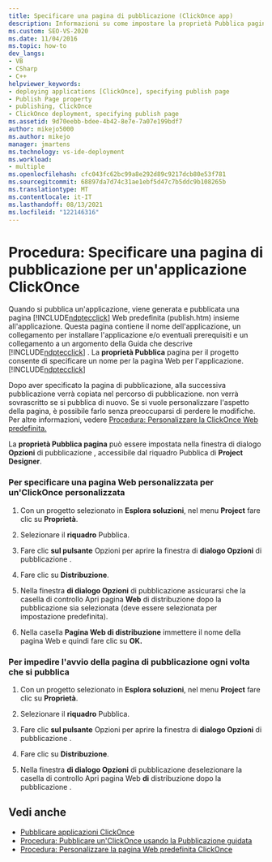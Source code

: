 ```yaml
---
title: Specificare una pagina di pubblicazione (ClickOnce app)
description: Informazioni su come impostare la proprietà Pubblica pagina per il progetto, che consente di specificare una pagina Web per l'ClickOnce applicazione.
ms.custom: SEO-VS-2020
ms.date: 11/04/2016
ms.topic: how-to
dev_langs:
- VB
- CSharp
- C++
helpviewer_keywords:
- deploying applications [ClickOnce], specifying publish page
- Publish Page property
- publishing, ClickOnce
- ClickOnce deployment, specifying publish page
ms.assetid: 9d70eebb-bdee-4b42-8e7e-7a07e199bdf7
author: mikejo5000
ms.author: mikejo
manager: jmartens
ms.technology: vs-ide-deployment
ms.workload:
- multiple
ms.openlocfilehash: cfc043fc62bc99a8e292d89c9217dcb80e53f781
ms.sourcegitcommit: 68897da7d74c31ae1ebf5d47c7b5ddc9b108265b
ms.translationtype: MT
ms.contentlocale: it-IT
ms.lasthandoff: 08/13/2021
ms.locfileid: "122146316"
---
```

# <a name="how-to-specify-a-publish-page-for-a-clickonce-application"></a>Procedura: Specificare una pagina di pubblicazione per un'applicazione ClickOnce
Quando si pubblica un'applicazione, viene generata e pubblicata una pagina [!INCLUDE[ndptecclick](../deployment/includes/ndptecclick_md.md)] Web predefinita (publish.htm) insieme all'applicazione. Questa pagina contiene il nome dell'applicazione, un collegamento per installare l'applicazione e/o eventuali prerequisiti e un collegamento a un argomento della Guida che descrive [!INCLUDE[ndptecclick](../deployment/includes/ndptecclick_md.md)] . La **proprietà Pubblica** pagina per il progetto consente di specificare un nome per la pagina Web per l'applicazione. [!INCLUDE[ndptecclick](../deployment/includes/ndptecclick_md.md)]

 Dopo aver specificato la pagina di pubblicazione, alla successiva pubblicazione verrà copiata nel percorso di pubblicazione. non verrà sovrascritto se si pubblica di nuovo. Se si vuole personalizzare l'aspetto della pagina, è possibile farlo senza preoccuparsi di perdere le modifiche. Per altre informazioni, vedere [Procedura: Personalizzare la ClickOnce Web predefinita.](../deployment/how-to-customize-the-default-web-page-for-a-clickonce-application.md)

 La **proprietà Pubblica pagina** può essere impostata nella  finestra di dialogo **Opzioni** di pubblicazione , accessibile dal riquadro Pubblica di **Project Designer**.

### <a name="to-specify-a-custom-web-page-for-a-clickonce-application"></a>Per specificare una pagina Web personalizzata per un'ClickOnce personalizzata

1. Con un progetto selezionato in **Esplora soluzioni**, nel menu **Project** fare clic su **Proprietà**.

2. Selezionare il **riquadro** Pubblica.

3. Fare clic **sul pulsante** Opzioni per aprire la finestra di **dialogo Opzioni** di pubblicazione .

4. Fare clic su **Distribuzione**.

5. Nella finestra **di dialogo Opzioni** di pubblicazione assicurarsi che la casella di controllo Apri pagina **Web** di distribuzione dopo la pubblicazione sia selezionata (deve essere selezionata per impostazione predefinita).

6. Nella casella **Pagina Web di distribuzione** immettere il nome della pagina Web e quindi fare clic su **OK.**

### <a name="to-prevent-the-publish-page-from-launching-each-time-you-publish"></a>Per impedire l'avvio della pagina di pubblicazione ogni volta che si pubblica

1. Con un progetto selezionato in **Esplora soluzioni**, nel menu **Project** fare clic su **Proprietà**.

2. Selezionare il **riquadro** Pubblica.

3. Fare clic **sul pulsante** Opzioni per aprire la finestra di **dialogo Opzioni** di pubblicazione .

4. Fare clic su **Distribuzione**.

5. Nella finestra **di dialogo Opzioni** di pubblicazione deselezionare la casella di controllo Apri pagina Web **di** distribuzione dopo la pubblicazione .

## <a name="see-also"></a>Vedi anche
- [Pubblicare applicazioni ClickOnce](../deployment/publishing-clickonce-applications.md)
- [Procedura: Pubblicare un'ClickOnce usando la Pubblicazione guidata](../deployment/how-to-publish-a-clickonce-application-using-the-publish-wizard.md)
- [Procedura: Personalizzare la pagina Web predefinita ClickOnce](../deployment/how-to-customize-the-default-web-page-for-a-clickonce-application.md)
